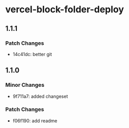 # vercel-block-folder-deploy

## 1.1.1

### Patch Changes

- 14c41dc: better git

## 1.1.0

### Minor Changes

- 9f711a7: added changeset

### Patch Changes

- f06f190: add readme

